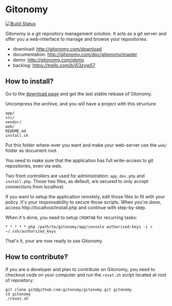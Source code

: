 # Gitonomy

[![Build Status](https://secure.travis-ci.org/gitonomy/gitonomy.png)](https://travis-ci.org/gitonomy/gitonomy)


Gitonomy is a git repository management solution. It acts as a git server and
offer you a web-interface to manage and browse your repositories.

  * download: http://gitonomy.com/download
  * documentation: http://gitonomy.com/doc/gitonomy/master
  * demo: http://gitonomy.com/demo
  * backlog: https://trello.com/b/j53zyw57

## How to install?

Go to the [download page](http://gitonomy.com/download) and get the last stable
release of Gitonomy.

Uncompress the archive, and you will have a project with this structure:

    app/
    src/
    vendor/
    web/
    README.md
    install.sh

Put this folder where-ever you want and make your web-server use the `web/`
folder as document root.

You need to make sure that the application has full write-access to git
repositories, even via web.

Two front controllers are used for administration: `app_dev.php` and
`install.php`. Those two files, as default, are secured to only accept
connections from localhost.

If you want to setup the application remotely, edit those files to fit with your
policy. It's your responsability to secure those scripts. When you're done,
access http://localhost/install.php and continue with step-by-step.

When it's done, you need to setup `CRONTAB` for recurring tasks:

    * * * * * php /path/to/gitonomy/app/console authorized:keys -i > ~/.ssh/authorized_keys

That's it, your are now ready to use Gitonomy.

## How to contribute?

If you are a developer and plan to contribute on Gitonomy, you need to checkout
code on your computer and run the `reset.sh` script located at root of
repository:

    git clone git@github.com:gitonomy/gitonomy.git gitonomy
    cd gitonomy
    ./reset.sh
